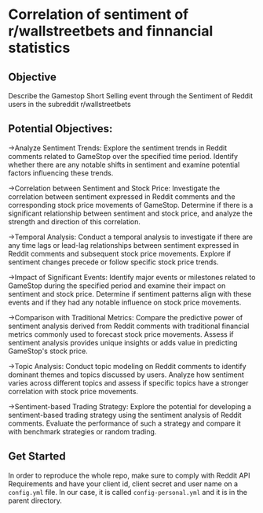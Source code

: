# Correlation of sentiment of r/wallstreetbets and finnancial statistics

## Objective
Describe the Gamestop Short Selling event through the Sentiment of Reddit users in the subreddit r/wallstreetbets
## Potential Objectives:
->Analyze Sentiment Trends: Explore the sentiment trends in Reddit comments related to GameStop over the specified time period. Identify whether there are any notable shifts in sentiment and examine potential factors influencing these trends.

->Correlation between Sentiment and Stock Price: Investigate the correlation between sentiment expressed in Reddit comments and the corresponding stock price movements of GameStop. Determine if there is a significant relationship between sentiment and stock price, and analyze the strength and direction of this correlation.

->Temporal Analysis: Conduct a temporal analysis to investigate if there are any time lags or lead-lag relationships between sentiment expressed in Reddit comments and subsequent stock price movements. Explore if sentiment changes precede or follow specific stock price trends.

->Impact of Significant Events: Identify major events or milestones related to GameStop during the specified period and examine their impact on sentiment and stock price. Determine if sentiment patterns align with these events and if they had any notable influence on stock price movements.

->Comparison with Traditional Metrics: Compare the predictive power of sentiment analysis derived from Reddit comments with traditional financial metrics commonly used to forecast stock price movements. Assess if sentiment analysis provides unique insights or adds value in predicting GameStop's stock price.

->Topic Analysis: Conduct topic modeling on Reddit comments to identify dominant themes and topics discussed by users. Analyze how sentiment varies across different topics and assess if specific topics have a stronger correlation with stock price movements.

->Sentiment-based Trading Strategy: Explore the potential for developing a sentiment-based trading strategy using the sentiment analysis of Reddit comments. Evaluate the performance of such a strategy and compare it with benchmark strategies or random trading.



## Get Started
In order to reproduce the whole repo, make sure to comply with Reddit API Requirements and have your client id, client secret and user name on a `config.yml` file. In our case, it is called `config-personal.yml` and it is in the parent directory.



